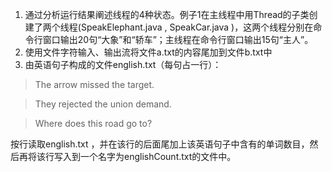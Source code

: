 1. 通过分析运行结果阐述线程的4种状态。例子1在主线程中用Thread的子类创建了两个线程(SpeakElephant.java , SpeakCar.java )，这两个线程分别在命令行窗口输出20句“大象”和“轿车”；主线程在命令行窗口输出15句“主人”。
2. 使用文件字符输入、输出流将文件a.txt的内容尾加到文件b.txt中
3. 由英语句子构成的文件english.txt（每句占一行）：

> The arrow missed the target.

> They rejected the union demand.

> Where does this road go to?

   按行读取english.txt ，并在该行的后面尾加上该英语句子中含有的单词数目，然后再将该行写入到一个名字为englishCount.txt的文件中。